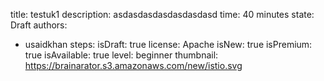 title: testuk1
description: asdasdasdasdasdasdasd
time: 40 minutes
state: Draft
authors:
  - usaidkhan
steps:
isDraft: true
license: Apache
isNew: true
isPremium: true
isAvailable: true
level: beginner
thumbnail: https://brainarator.s3.amazonaws.com/new/istio.svg
